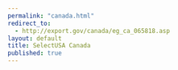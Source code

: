 ```yaml
---
permalink: "canada.html"
redirect_to:
  - http://export.gov/canada/eg_ca_065818.asp
layout: default
title: SelectUSA Canada
published: true
---
```


